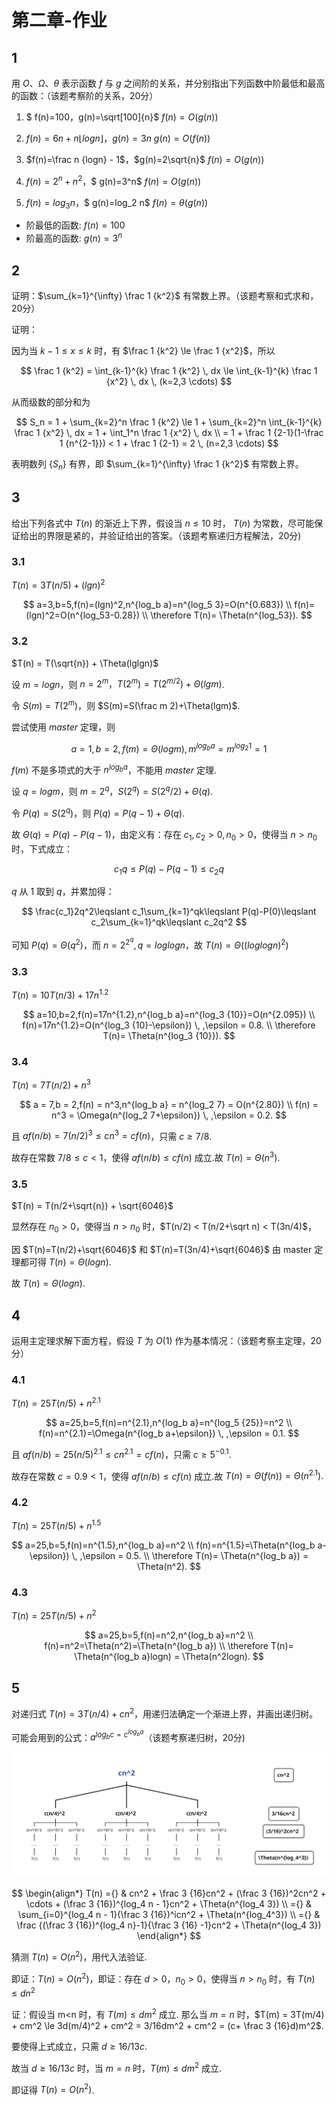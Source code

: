 

# 第二章-作业

## 1

用 $O$、$\Omega$、$\theta$ 表示函数 $f$ 与 $g$ 之间阶的关系，并分别指出下列函数中阶最低和最高的函数：（该题考察阶的关系，20分）

1. $ f(n)=100$，$g(n)=\sqrt[100]{n}$
   $f(n)=O(g(n))$

2. $f(n)=6n+n⌊log n⌋$，$g(n)=3n$
   $g(n)=O(f(n))$

3. $f(n)=\frac n {logn} - 1$，$g(n)=2\sqrt{n}$
   $f(n)=O(g(n))$

4. $f(n)=2^n+n^2$，$ g(n)=3^n$
   $f(n)=O(g(n))$

5. $f(n)=log_3 n$，$ g(n)=log_2 n$
   $f(n)=θ(g(n))$

- 阶最低的函数: $f(n)=100$
- 阶最高的函数: $g(n)=3^n$

## 2

证明：$\sum_{k=1}^{\infty} \frac 1 {k^2}$ 有常数上界。（该题考察和式求和，20分）

证明：

因为当 $k-1 \le x \le k$ 时，有 $\frac 1 {k^2} \le \frac 1 {x^2}$，所以

$$
\frac 1 {k^2} = \int_{k-1}^{k} \frac 1 {k^2} \, dx \le \int_{k-1}^{k} \frac 1 {x^2} \, dx \, (k=2,3 \cdots)
$$

从而级数的部分和为

$$
S_n = 1 + \sum_{k=2}^n \frac 1 {k^2} \le 1 + \sum_{k=2}^n \int_{k-1}^{k} \frac 1 {x^2} \, dx = 1 + \int_1^n \frac 1 {x^2} \, dx \\
  = 1 + \frac 1 {2-1}(1-\frac 1 {n^{2-1}}) < 1 + \frac 1 {2-1} = 2 \, (n=2,3 \cdots)
$$

表明数列 $\{S_n\}$ 有界，即 $\sum_{k=1}^{\infty} \frac 1 {k^2}$ 有常数上界。

## 3

给出下列各式中 $T(n)$ 的渐近上下界，假设当 $n \le 10$ 时， $T(n)$ 为常数，尽可能保证给出的界限是紧的，并验证给出的答案。（该题考察递归方程解法，20分)

### 3.1

$T(n) = 3T(n/5)+(lgn)^2$

$$
a=3,b=5,f(n)=(lgn)^2,n^{log_b a}=n^{log_5 3}=O(n^{0.683}) \\
  f(n)=(lgn)^2=O(n^{log_53-0.28}) \\
  \therefore T(n)= \Theta(n^{log_53}).
$$

### 3.2

$T(n) = T(\sqrt{n}) + \Theta(lglgn)$

设 $m=logn$，则 $n=2^m，T(2^m)=T(2^{m/2})+\Theta(lgm)$.

令 $S(m)=T(2^m)$，则 $S(m)=S(\frac m 2)+\Theta(lgm)$.

尝试使用 $master$ 定理，则

$$
a=1,b=2,f(m)=\Theta(logm),m^{log_b a}=m^{log_2 1}=1
$$

$f(m)$ 不是多项式的大于 $n^{log_b a}$，不能用 $master$ 定理.

设 $q=logm$，则 $m=2^q，S(2^q)=S(2^q/2)+\Theta(q)$.

令 $P(q)=S(2^q)$，则 $P(q)=P(q-1)+\Theta(q)$.

故 $\Theta(q) = P(q) - P(q-1)$，由定义有：存在 $c_1,c_2>0,n_0>0$，使得当 $n>n_0$ 时，下式成立：

$$
  c_1q\leqslant P(q)-P(q-1)\leqslant c_2q
$$

$q$ 从 $1$ 取到 $q$，并累加得：

$$
\frac{c_1}2q^2\leqslant c_1\sum_{k=1}^qk\leqslant P(q)-P(0)\leqslant c_2\sum_{k=1}^qk\leqslant c_2q^2
$$

可知 $P(q) = \Theta(q^2)$，而 $n = 2^{2^q},q=loglogn$，故 $T(n) = \Theta((loglogn)^2)$

### 3.3

$T(n) = 10T(n/3) + 17n^{1.2}$

$$
a=10,b=2,f(n)=17n^{1.2},n^{log_b a}=n^{log_3 {10}}=O(n^{2.095}) \\
  f(n)=17n^{1.2}=O(n^{log_3 {10}-\epsilon}) \, ,\epsilon = 0.8. \\
  \therefore T(n)= \Theta(n^{log_3 {10}}).
$$

### 3.4

$T(n) = 7T(n/2) + n^3$

$$
a = 7,b = 2,f(n) = n^3,n^{log_b a} = n^{log_2 7} = O(n^{2.80}) \\
  f(n) = n^3 = \Omega(n^{log_2 7+\epsilon}) \, ,\epsilon = 0.2.
$$

且 $af(n/b) = 7(n/2)^3 \le cn^3 = cf(n)$，只需 $c \ge 7/8$.

故存在常数 $7/8 \le c < 1$，使得 $af(n/b) \le cf(n)$ 成立.故 $T(n)= \Theta(n^3).$

### 3.5

$T(n) = T(n/2+\sqrt{n}) + \sqrt{6046}$

显然存在 $n_0>0$，使得当 $n>n_0$ 时，$T(n/2) < T(n/2+\sqrt n) < T(3n/4)$，

因 $T(n)=T(n/2)+\sqrt{6046}$ 和 $T(n)=T(3n/4)+\sqrt{6046}$ 由 master 定理都可得 $T(n)= \Theta(logn).$

故 $T(n)= \Theta(logn).$

## 4

运用主定理求解下面方程，假设 $T$ 为 $O(1)$ 作为基本情况：（该题考察主定理，20分）

### 4.1

$T(n) = 25T(n/5) + n^{2.1}$

$$
a=25,b=5,f(n)=n^{2.1},n^{log_b a}=n^{log_5 {25}}=n^2 \\
  f(n)=n^{2.1}=\Omega(n^{log_b a+\epsilon}) \, ,\epsilon = 0.1.
$$

且 $af(n/b) = 25(n/5)^{2.1} \le cn^{2.1} = cf(n)$，只需 $c \ge 5^{-0.1}$.

故存在常数 $c =0.9 < 1$，使得 $af(n/b) \le cf(n)$ 成立.故 $T(n)= \Theta(f(n)) = \Theta(n^{2.1}).$

### 4.2

$T(n) = 25T(n/5) + n^{1.5}$

$$
a=25,b=5,f(n)=n^{1.5},n^{log_b a}=n^2 \\
  f(n)=n^{1.5}=\Theta(n^{log_b a-\epsilon}) \, ,\epsilon = 0.5. \\
  \therefore T(n)= \Theta(n^{log_b a}) = \Theta(n^2).
$$

### 4.3

$T(n) = 25T(n/5) + n^2$

$$
a=25,b=5,f(n)=n^2,n^{log_b a}=n^2 \\
  f(n)=n^2=\Theta(n^2)=\Theta(n^{log_b a}) \\
  \therefore T(n)= \Theta(n^{log_b a}logn) = \Theta(n^2logn).
$$

## 5

对递归式 $T(n) = 3T(n/4) + cn^2$，用递归法确定一个渐进上界，并画出递归树。

可能会用到的公式：$a^{log_b c = c^{log_b a}}$（该题考察递归树，20分)

![2.5](2.5.svg)

$$
\begin{align*}
    T(n) ={} & cn^2 + \frac 3 {16}cn^2 + (\frac 3 {16})^2cn^2 + \cdots + (\frac 3 {16})^{log_4 n - 1}cn^2 + \Theta(n^{log_4 3}) \\
         ={} & \sum_{i=0}^{log_4 n - 1}(\frac 3 {16})^icn^2 + \Theta(n^{log_4^3}) \\
         ={} & \frac {(\frac 3 {16})^{log_4 n}-1}{\frac 3 {16} -1}cn^2 + \Theta(n^{log_4 3})
  \end{align*}
$$

猜测 $T(n) = O(n^2)$，用代入法验证.

即证：$T(n) = O(n^2)$，即证：存在 $d>0$，$n_0>0$，使得当 $n>n_0$ 时，有 $T(n) \le dn^2$

证：假设当 m<n 时，有 $T(m) \le dm^2$ 成立.
那么当 $m=n$ 时，$T(m) = 3T(m/4) + cm^2 \le 3d(m/4)^2 + cm^2 = 3/16dm^2 + cm^2 = (c+ \frac 3 {16}d)m^2$.

要使得上式成立，只需 $d \ge 16/13c$.

故当 $d \ge 16/13c$ 时，当 $m=n$ 时，$T(m) \le dm^2$ 成立.

即证得 $T(n) = O(n^2)$.
